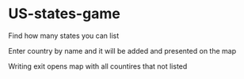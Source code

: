 # US-states-game
Find how many states you can list

Enter country by name and it will be added and presented on the map

Writing exit opens map with all countires that not listed 
